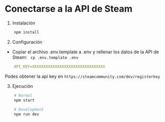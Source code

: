 # Conectarse a la API de Steam


1. Instalación

```bash
    npm install 
```

2. Configuración

- Copiar el archivo .env.template a .env y rellenar los datos de la API de Steam: ``` cp .env.template .env```

```yml
    API_KEY=XXXXXXXXXXXXXXXXXXXXXXXXXXXXXXXX
```
Podes obtener la api key en ```https://steamcommunity.com/dev/registerkey```

3. Ejecución

```bash
    # Normal
    npm start
    
    # Development
    npm run dev
```

